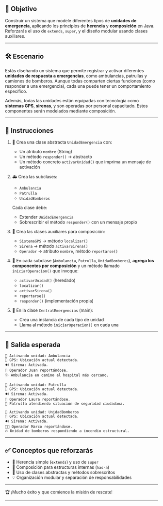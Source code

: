 

## 🎯 Objetivo

Construir un sistema que modele diferentes tipos de **unidades de emergencia**, aplicando los principios de **herencia** y **composición** en Java. Reforzarás el uso de `extends`, `super`, y el diseño modular usando clases auxiliares.

---

## 🛠️ Escenario

Estás diseñando un sistema que permite registrar y activar diferentes **unidades de respuesta a emergencias**, como ambulancias, patrullas y camiones de bomberos. Aunque todas comparten ciertas funciones (como responder a una emergencia), cada una puede tener un comportamiento específico.

Además, todas las unidades están equipadas con tecnología como **sistemas GPS**, **sirenas**, y son operadas por personal capacitado. Estos componentes serán modelados mediante composición.

---

## 📝 Instrucciones

1. 🧱 Crea una clase abstracta `UnidadEmergencia` con:
    - Un atributo `nombre` (String)
    - Un método `responder()` → abstracto
    - Un método concreto `activarUnidad()` que imprima un mensaje de activación

2. 🚑 Crea las subclases:
    - `Ambulancia`
    - `Patrulla`
    - `UnidadBomberos`

   Cada clase debe:
    - Extender `UnidadEmergencia`
    - Sobrescribir el método `responder()` con un mensaje propio

3. 🧩 Crea las clases auxiliares para composición:
    - `SistemaGPS` → método `localizar()`
    - `Sirena` → método `activarSirena()`
    - `Operador` → atributo `nombre`, método `reportarse()`

4. 🔁 En cada subclase (`Ambulancia`, `Patrulla`, `UnidadBomberos`), **agrega los componentes por composición** y un método llamado `iniciarOperacion()` que invoque:
    - `activarUnidad()` (heredado)
    - `localizar()`
    - `activarSirena()`
    - `reportarse()`
    - `responder()` (implementación propia)

5. 🧪 En la clase `CentralEmergencias` (main):
    - Crea una instancia de cada tipo de unidad
    - Llama al método `iniciarOperacion()` en cada una

---

## 🧩 Salida esperada

```plaintext
🚨 Activando unidad: Ambulancia
📍 GPS: Ubicación actual detectada.
🔊 Sirena: Activada.
👷 Operador Juan reportándose.
🩺 Ambulancia en camino al hospital más cercano.

🚨 Activando unidad: Patrulla
📍 GPS: Ubicación actual detectada.
🔊 Sirena: Activada.
👮 Operador Laura reportándose.
🚓 Patrulla atendiendo situación de seguridad ciudadana.

🚨 Activando unidad: UnidadBomberos
📍 GPS: Ubicación actual detectada.
🔊 Sirena: Activada.
👨‍🚒 Operador Marco reportándose.
🔥 Unidad de bomberos respondiendo a incendio estructural.
```

---

## ✅ Conceptos que reforzarás

- 🔁 Herencia simple (`extends`) y uso de `super`
- 🧩 Composición para estructuras internas (`has-a`)
- 🧠 Uso de clases abstractas y métodos sobrescritos
- 💡 Organización modular y separación de responsabilidades

---

🏆 ¡Mucho éxito y que comience la misión de rescate!

---
